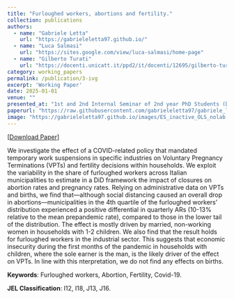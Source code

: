 ```yaml
---
title: "Furloughed workers, abortions and fertility."
collection: publications
authors:
  - name: "Gabriele Letta"
    url: "https://gabrieleletta97.github.io/"
  - name: "Luca Salmasi"
    url: "https://sites.google.com/view/luca-salmasi/home-page"
  - name: "Gilberto Turati"
    url: "https://docenti.unicatt.it/ppd2/it/docenti/12695/gilberto-turati/profilo"
category: working_papers
permalink: /publication/3-ivg
excerpt: 'Working Paper'
date: 2025-01-01
venue: ""
presented_at: "1st and 2nd Internal Seminar of 2nd year PhD Students (DEFAP, Unicatt, Milan), 2nd PhD Conference in Social Sciences and Economics (DISSE, Sapienza, Rome), XXXVI SIEP 2024 (UniCg, Cagliari), Internal Seminar of 3rd year PhD Students (DEFAP, Unicatt, Milan), 17th UniTO-CCA VPDE Workshop (Poster Session, UniTo-CCA, Turin), PhD & Post-Doc UniMi Brown Bag Seminars (DEMM, UniMi, Milan), 4th Winter Symposium (DEF, Unicatt, Milan), UB School of Economics PhD Seminars (UB, Barcelona), 1st WISE (IdeP, USI, Airolo), 2nd Verona ECWE (DE, UniVr, Verona), BSE PhD Jamboree 2025 (BSE, Barcelona), BReCHS Seminars (DISMEQ, UniMiB, Milan)*"
paperurl: "https://raw.githubusercontent.com/gabrieleletta97/gabriele_letta.github.io/master/files/WP_IVG_Letta_Salmasi_Turati_new.pdf"
image: "https://gabrieleletta97.github.io/images/ES_inactive_OLS_nolab.png"  # Path to your image
---
```


[[Download Paper](https://raw.githubusercontent.com/gabrieleletta97/gabriele_letta.github.io/master/files/WP_IVG_Letta_Salmasi_Turati_new.pdf)]


We investigate the effect of a COVID-related policy that mandated temporary work suspensions in specific industries on Voluntary Pregnancy Terminations (VPTs) and fertility decisions within households. We exploit the variability in the share of furloughed workers across Italian municipalities to estimate in a DiD framework the impact of closures on abortion rates and pregnancy rates. Relying on administrative data on VPTs and births, we find that—although social distancing caused an overall drop in abortions—municipalities in the 4th quartile of the furloughed workers’ distribution experienced a positive differential in quarterly ARs (10-13% relative to the mean prepandemic rate), compared to those in the lower tail of the distribution. The effect is mostly driven by married, non-working women in households with 1-2 children. We also find that the result holds for furloughed workers in the industrial sector. This suggests that economic insecurity during the first months of the pandemic in households with children, where the sole earner is the man, is the likely driver of the effect on VPTs. In line with this nterpretation, we do not find any effects on births. 

**Keywords**: Furloughed workers, Abortion, Fertility, Covid-19.

**JEL Classification**: I12, I18, J13, J16.
